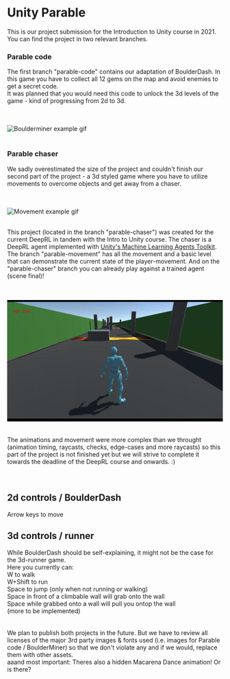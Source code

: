 # Unity Parable
This is our project submission for the Introduction to Unity course in 2021.<br>
You can find the project in two relevant branches.

<h3>Parable code</h3>
The first branch "parable-code" contains our adaptation of BoulderDash. In this game you have to collect all 12 gems on the map and avoid enemies to get a secret code.<br> It was planned that you would need this code to unlock the 3d levels of the game - kind of progressing from 2d to 3d.

<br><br>![Boulderminer example gif](https://github.com/michael-ra/unity-parable/blob/main/boulderminer.gif)<br><br>

<h3>Parable chaser</h3>

We sadly overestimated the size of the project and couldn't finish our second part of the project - a 3d styled game where you have to utilize movements to overcome objects and get away from a chaser. 

<br><br>![Movement example gif](https://github.com/michael-ra/unity-parable/blob/main/movement-course.gif)<br><br>

This project (located in the branch "parable-chaser") was created for the current DeepRL in tandem with the Intro to Unity course. The chaser is a DeepRL agent implemented with [Unity's Machine Learning Agents Toolkit](https://github.com/Unity-Technologies/ml-agents).
<br> The branch "parable-movement" has all the movement and a basic level that can demonstrate the current state of the player-movement. And on the "parable-chaser" branch you can already play against a trained agent (scene final)!

<br><br>![Chaser example gif](https://github.com/michael-ra/unity-parable/blob/main/parable-chaser.gif)<br><br>

The animations and movement were more complex than we throught (animation timing, raycasts, checks, edge-cases and more raycasts) so this part of the project is not finished yet but we will strive to complete it towards the deadline of the DeepRL course and onwards. :)
<br>
<br><br>

<h2>2d controls / BoulderDash</h2>
Arrow keys to move

<h2>3d controls / runner</h2>
While BoulderDash should be self-explaining, it might not be the case for the 3d-runner game. <br> Here you currently can: <br>
W to walk <br>
W+Shift to run <br>
Space to jump (only when not running or walking) <br>
Space in front of a climbable wall will grab onto the wall <br>
Space while grabbed onto a wall will pull you ontop the wall <br>
(more to be implemented) <br>
<br>
<br>
We plan to publish both projects in the future. But we have to review all licenses of the major 3rd party images & fonts used (i.e. images for Parable code / BoulderMiner) so that we don't violate any and if we would, replace them with other assets.
<br>
aaand most important: Theres also a hidden Macarena Dance animation! Or is there?
